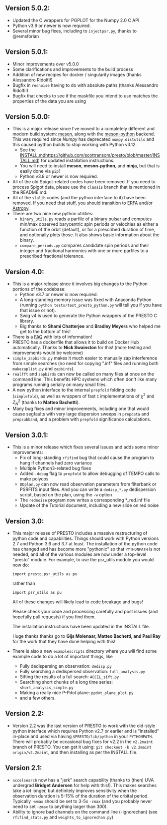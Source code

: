 ## Version 5.0.2:
 * Updated the C wrappers for PGPLOT for the Numpy 2.0 C API 
 * Python v3.9 or newer is now required.
 * Several minor bug fixes, including to `injectpsr.py`, thanks to @remsforian

## Version 5.0.1:
 * Minor improvements over v5.0.0
 * Some clarifications and improvements to the build process
 * Addition of new recipes for docker / singularity images (thanks Alessandro Ridolfi!)
 * Bugfix in `rednoise` having to do with absolute paths (thanks Alessandro Ridolfi!)
 * Bugfix that checks to see if the maskfile you intend to use matches the properties of the data you are using

## Version 5.0.0:
 * This is a major release since I've moved to a completely different and modern build system: [meson](https://mesonbuild.com/), along with the [meson-python](https://meson-python.readthedocs.io/en/latest/) backend. This was required since *Numpy* has deprecated `numpy.distutils` and this caused python builds to stop working with Python v3.12.
   * See the [INSTALL.md]()https://github.com/scottransom/presto/blob/master/INSTALL.md) for updated installation instructions.
   * You will need to install **meson**, **meson-python**, and **ninja**, but that is easily done via `pip`!
   * Python v3.8 or newer is now required.
 * All of the old Spigot-related codes have been removed. If you need to process Spigot data, please use the `classis` branch that is mentioned in the README.md.
 * All of the `slalib` codes (and the python interface to it) have been removed. If you need that stuff, you should transition to [ERFA](https://github.com/liberfa/erfa) and/or [Astropy](https://www.astropy.org/).
 * There are two nice new python utilities:
   * `binary_utils.py` reads a parfile of a binary pulsar and computes min/max observed barycentric spin periods or velocities as either a function of the orbit (default), or for a prescribed duration of time, and optionally plots those. It also shows basic information about the binary.
   * `compare_periods.py` compares candidate spin periods and their integer and fractional harmonics with one or more parfiles to a prescribed fractional tolerance. 

## Version 4.0:
 * This is a major release since it involves big changes to the Python portions of the codebase:
   * Python v3.7 or newer is now required.
   * A long-standing memory issue was fixed with Anaconda Python (running `python tests/test_presto_python.py` will tell you if you have that issue or not).
   * Swig v4 is used to generate the Python wrappers of the PRESTO C library.
   * Big thanks to **Shami Chatterjee** and **Bradley Meyers** who helped me get to the bottom of this!
 * There is a [FAQ](https://github.com/scottransom/presto/blob/master/FAQ.md) with lots of information!
 * PRESTO has a dockerfile that allows it to build on Docker Hub automatically. Thanks to **Nick Swainston** for this!  (more testing and improvements would be welcome)
 * `simple_zapbirds.py` makes it much easier to manually zap interference from simple searches (no need for copying ".inf" files and running both `makezaplist.py` and `zapbirds`).
 * `realfft` and `zapbirds` can now be called on many files at once on the command line. This benefits HPC systems which often don't like many programs running serially on many small files.
 * A new python interface to the internal `prepfold` folding code (`simplefold`), as well as wrappers of fast `C` implementations of $\chi^2$ and $Z^2_N$ (thanks to **Matteo Bachetti**).
 * Many bug fixes and minor improvements, including one that would cause segfaults with very large dispersion sweeps in `prepdata` and `prepsubband`, and a problem with `prepfold` significance calculations.

## Version 3.0.1:
 * This is a minor release which fixes several issues and adds some minor improvements:
   * Fix of long-standing `rfifind` bug that could cause the program to hang if channels had zero variance
   * Multiple Python3-related bug fixes
   * Added `-debug` flag to `prepfold` to allow debugging of TEMPO calls to make polycos
   * `DDplan.py` can now read observation parameters from filterbank or PSRFITS input files. And you can write a `dedisp_*.py` dedispersion script, based on the plan, using the `-w` option
   * The `rednoise` program now writes a corresponding *_red.inf file
   * Update of the Tutorial document, including a new slide on red noise

## Version 3.0:
 * This major release of PRESTO includes a massive restructuring of python code and capabilities. Things should work with Python versions 2.7 and Python 3.6 and 3.7 at least. The installation of the python code has changed and has become more "pythonic" so that `PYTHONPATH` is not needed, and all of the various modules are now under a top-level "presto" module. For example, to use the psr_utils module you would now do:
   
   `import presto.psr_utils as pu`
   
   rather than

   `import psr_utils as pu`

   All of these changes will likely lead to code breakage and bugs!

   Please check your code and processing carefully and post issues (and hopefully pull requests) if you find them.

   The installation instructions have been updated in the INSTALL file.

   Huge thanks thanks go to **Gijs Molenaar, Matteo Bachetti, and Paul Ray** for the work that they have done helping with this!

 * There is also a new `examplescripts` directory where you will find some example code to do a lot of important things, like
   * Fully dedispersing an observation: `dedisp.py`
   * Fully searching a dedispersed observation: `full_analysis.py`
   * Sifting the results of a full search: `ACCEL_sift.py`
   * Searching short chunks of a long time series: `short_analysis_simple.py`
   * Making a really nice P-Pdot plane: `ppdot_plane_plot.py`
   * and a few others.

## Version 2.2:
 * Version 2.2 was the last version of PRESTO to work with the old-style python interface which requires Python v2.7 or earlier and is "installed" in-place and used via having `$PRESTO/lib/python` in your `PYTHONPATH`. There will probably be occasional bug fixes for v2.2 in the `v2.2maint` branch of PRESTO. You can get it using: `git checkout -b v2.2maint origin/v2.2maint`, and then installing as per the INSTALL file.

## Version 2.1:
 * `accelsearch` now has a "jerk" search capability (thanks to (then) UVA undergrad **Bridget Andersen** for help with this!). This makes searches take a *lot* longer, but definitely improves sensitivity when the observation duration is 5-15% of the duration of the orbital period.  Typically `-wmax` should be set to 3-5x `-zmax` (and you probably never need to set `-zmax` to anything larger than 300).
 * Ability to ignore bad channels on the command line (-ignorechan) (see `rfifind_stats.py` and `weights_to_ignorechan.py`)
